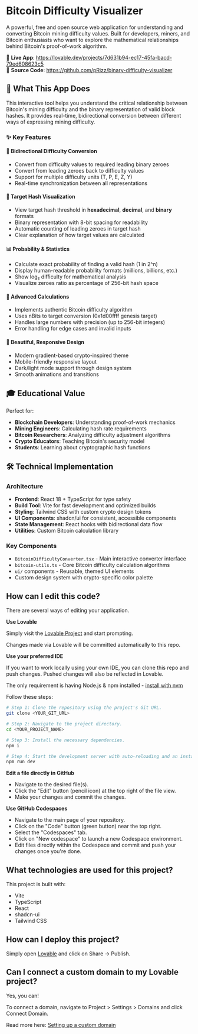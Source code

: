 # Bitcoin Difficulty Visualizer

A powerful, free and open source web application for understanding and converting Bitcoin mining difficulty values. Built for developers, miners, and Bitcoin enthusiasts who want to explore the mathematical relationships behind Bitcoin's proof-of-work algorithm.

🔗 **Live App**: https://lovable.dev/projects/7d631b94-ec17-45fa-bacd-79ed608623c5  
📂 **Source Code**: https://github.com/pRizz/binary-difficulty-visualizer

## 🚀 What This App Does

This interactive tool helps you understand the critical relationship between Bitcoin's mining difficulty and the binary representation of valid block hashes. It provides real-time, bidirectional conversion between different ways of expressing mining difficulty.

### ✨ Key Features

#### 🔄 **Bidirectional Difficulty Conversion**
- Convert from difficulty values to required leading binary zeroes
- Convert from leading zeroes back to difficulty values
- Support for multiple difficulty units (T, P, E, Z, Y)
- Real-time synchronization between all representations

#### 🎯 **Target Hash Visualization**
- View target hash threshold in **hexadecimal**, **decimal**, and **binary** formats
- Binary representation with 8-bit spacing for readability
- Automatic counting of leading zeroes in target hash
- Clear explanation of how target values are calculated

#### 📊 **Probability & Statistics**
- Calculate exact probability of finding a valid hash (1 in 2^n)
- Display human-readable probability formats (millions, billions, etc.)
- Show log₂ difficulty for mathematical analysis
- Visualize zeroes ratio as percentage of 256-bit hash space

#### 🧮 **Advanced Calculations**
- Implements authentic Bitcoin difficulty algorithm
- Uses nBits to target conversion (0x1d00ffff genesis target)
- Handles large numbers with precision (up to 256-bit integers)
- Error handling for edge cases and invalid inputs

#### 🎨 **Beautiful, Responsive Design**
- Modern gradient-based crypto-inspired theme
- Mobile-friendly responsive layout
- Dark/light mode support through design system
- Smooth animations and transitions

## 🎓 Educational Value

Perfect for:
- **Blockchain Developers**: Understanding proof-of-work mechanics
- **Mining Engineers**: Calculating hash rate requirements
- **Bitcoin Researchers**: Analyzing difficulty adjustment algorithms
- **Crypto Educators**: Teaching Bitcoin's security model
- **Students**: Learning about cryptographic hash functions

## 🛠 Technical Implementation

### Architecture
- **Frontend**: React 18 + TypeScript for type safety
- **Build Tool**: Vite for fast development and optimized builds
- **Styling**: Tailwind CSS with custom crypto design tokens
- **UI Components**: shadcn/ui for consistent, accessible components
- **State Management**: React hooks with bidirectional data flow
- **Utilities**: Custom Bitcoin calculation library

### Key Components
- `BitcoinDifficultyConverter.tsx` - Main interactive converter interface
- `bitcoin-utils.ts` - Core Bitcoin difficulty calculation algorithms
- `ui/` components - Reusable, themed UI elements
- Custom design system with crypto-specific color palette

## How can I edit this code?

There are several ways of editing your application.

**Use Lovable**

Simply visit the [Lovable Project](https://lovable.dev/projects/7d631b94-ec17-45fa-bacd-79ed608623c5) and start prompting.

Changes made via Lovable will be committed automatically to this repo.

**Use your preferred IDE**

If you want to work locally using your own IDE, you can clone this repo and push changes. Pushed changes will also be reflected in Lovable.

The only requirement is having Node.js & npm installed - [install with nvm](https://github.com/nvm-sh/nvm#installing-and-updating)

Follow these steps:

```sh
# Step 1: Clone the repository using the project's Git URL.
git clone <YOUR_GIT_URL>

# Step 2: Navigate to the project directory.
cd <YOUR_PROJECT_NAME>

# Step 3: Install the necessary dependencies.
npm i

# Step 4: Start the development server with auto-reloading and an instant preview.
npm run dev
```

**Edit a file directly in GitHub**

- Navigate to the desired file(s).
- Click the "Edit" button (pencil icon) at the top right of the file view.
- Make your changes and commit the changes.

**Use GitHub Codespaces**

- Navigate to the main page of your repository.
- Click on the "Code" button (green button) near the top right.
- Select the "Codespaces" tab.
- Click on "New codespace" to launch a new Codespace environment.
- Edit files directly within the Codespace and commit and push your changes once you're done.

## What technologies are used for this project?

This project is built with:

- Vite
- TypeScript
- React
- shadcn-ui
- Tailwind CSS

## How can I deploy this project?

Simply open [Lovable](https://lovable.dev/projects/7d631b94-ec17-45fa-bacd-79ed608623c5) and click on Share -> Publish.

## Can I connect a custom domain to my Lovable project?

Yes, you can!

To connect a domain, navigate to Project > Settings > Domains and click Connect Domain.

Read more here: [Setting up a custom domain](https://docs.lovable.dev/tips-tricks/custom-domain#step-by-step-guide)
